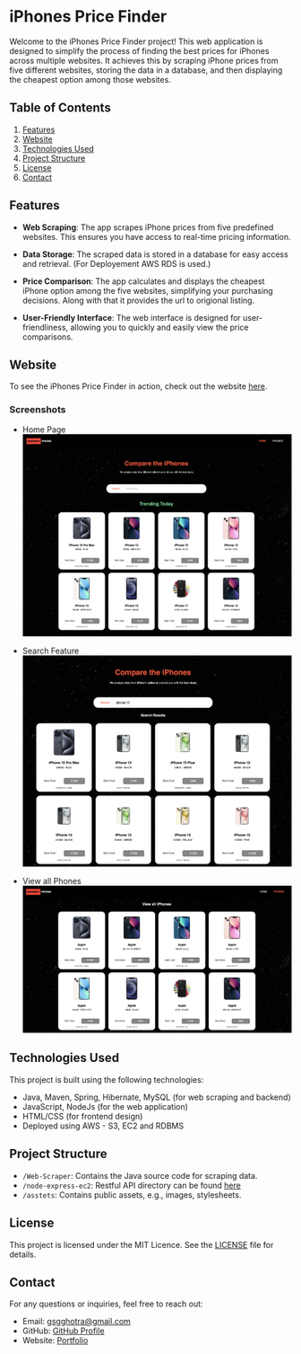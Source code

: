 # iPhones Price Finder


Welcome to the iPhones Price Finder project! This web application is designed to simplify the process of finding the best prices for iPhones across multiple websites. It achieves this by scraping iPhone prices from five different websites, storing the data in a database, and then displaying the cheapest option among those websites. 

## Table of Contents

1. [Features](#features)
2. [Website](#website)
3. [Technologies Used](#technologies-used)
4. [Project Structure](#project-structure)
5. [License](#license)
6. [Contact](#contact)


## Features

- **Web Scraping**: The app scrapes iPhone prices from five predefined websites. This ensures you have access to real-time pricing information.

- **Data Storage**: The scraped data is stored in a database for easy access and retrieval. (For Deployement AWS RDS is used.)

- **Price Comparison**: The app calculates and displays the cheapest iPhone option among the five websites, simplifying your purchasing decisions. Along with that it provides the url to origional listing.

- **User-Friendly Interface**: The web interface is designed for user-friendliness, allowing you to quickly and easily view the price comparisons.

## Website

To see the iPhones Price Finder in action, check out the website [here](https://bit.ly/pricescrape).

### Screenshots

- Home Page
![Screenshot of Home Page](assets/img/screenshots/Screenshot-home.png)

- Search Feature
![Screenshot of Search Feature](assets/img/screenshots/Screenshot-search.png)

- View all Phones
![Screenshot of View all Page](assets/img/screenshots/ScreenshotViewall.png)


## Technologies Used

This project is built using the following technologies:

- Java, Maven, Spring, Hibernate, MySQL (for web scraping and backend)
- JavaScript, NodeJs (for the web application)
- HTML/CSS (for frontend design)
- Deployed using AWS - S3, EC2 and RDBMS 

## Project Structure

- `/Web-Scraper`: Contains the Java source code for scraping data.
- `/node-express-ec2`: Restful API directory can be found [here](https://github.com/gsgghotra/)
- `/asstets`: Contains public assets, e.g., images, stylesheets.


## License

This project is licensed under the MIT Licence. See the [LICENSE](LICENSE) file for details.

## Contact

For any questions or inquiries, feel free to reach out:

- Email: gsgghotra@gmail.com
- GitHub: [GitHub Profile](https://github.com/gsgghotra/)
- Website: [Portfolio](https://gsgghotra.github.io/bootstrap-portfolio/)

